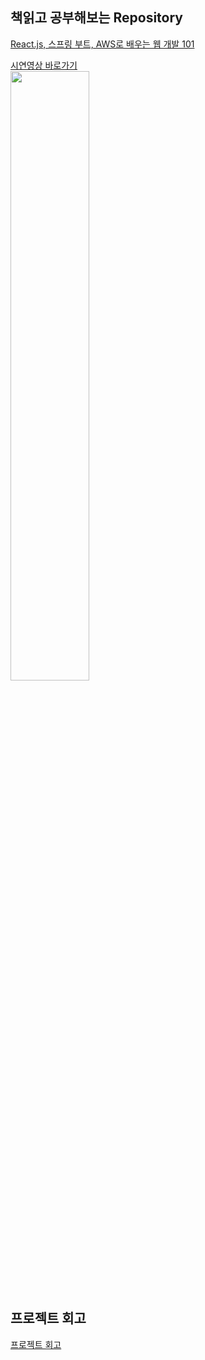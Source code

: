 ## 책읽고 공부해보는 Repository  
[React.js, 스프링 부트, AWS로 배우는 웹 개발 101](http://www.acornpub.co.kr/book/reactjs-springboot)

[시연영상 바로가기](https://youtu.be/vEuPs-CfRiw)  
<img src="https://user-images.githubusercontent.com/41179265/151498430-0a8d7535-6be5-4f8a-b71a-71fdfc5d1dc2.gif" width="50%" height="50%">

## 프로젝트 회고
[프로젝트 회고](https://github.com/kimziou77/web101/wiki/Project-Description)  

